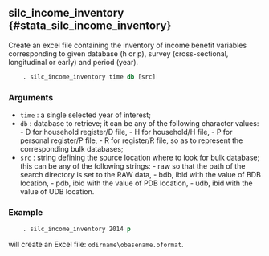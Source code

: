 ## silc_income_inventory {#stata_silc_income_inventory} 
Create an excel file containing the inventory of income benefit variables corresponding to given
database (h or p), survey (cross-sectional, longitudinal or early) and period (year).
	
~~~stata
    . silc_income_inventory time db [src]
~~~
	
### Arguments 
* `time` : a single selected year of interest;
* `db` : database to retrieve; it can be any of the following character values:
	 	- D for household register/D file,
	 	- H for household/H file,
	 	- P for personal register/P file,
	 	- R for register/R file, 
so as to represent the corresponding bulk databases;
* `src` : string defining the source location where to look for bulk database; 
	this can be any of the following strings:
		- raw so that the path of the search directory is set to the RAW data,
	 	- bdb, ibid with the value of BDB location,
	 	- pdb, ibid with the value of PDB location,
	 	- udb, ibid with the value of UDB location.
	
### Example
~~~stata
    . silc_income_inventory 2014 p
~~~
	
will create an Excel file: `odirname\obasename.oformat`.
